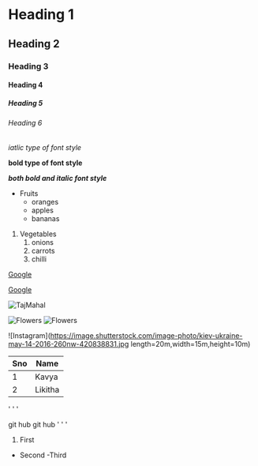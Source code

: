 # Heading 1
## Heading 2
### Heading 3
#### Heading 4
##### Heading 5
###### Heading 6
*iatlic type of font style*

**bold type of font style**

***both bold and italic font style***
* Fruits
  * oranges
  * apples
  * bananas
1. Vegetables
    1. onions
    2. carrots
    3. chilli

 [Google]( https://github.com/)
 
 [Google](https://github.com/Kavyakamasani-2003/workshopgithub/tree-save/main/README.md)
 
 ![TajMahal](https://media.istockphoto.com/photos/taj-mahal-agra-india-monument-of-love-in-blue-sky-picture-id519330110?k=20&m=519330110&s=612x612&w=0&h=c6aWpRD_0BrCvL6D_UTS23jtYqXgcqkJ1mCzHa7lpCM=)

![Flowers](https://images.pexels.com/photos/60597/dahlia-red-blossom-bloom-60597.jpeg?cs=srgb&dl=pexels-pixabay-60597.jpg&fm=jpg)
![Flowers](https://media.istockphoto.com/photos/surreal-dark-chrome-turquoise-flower-dahlia-macro-isolated-picture-id514221132?k=20&m=514221132&s=612x612&w=0&h=JVETD8RsxpMWwjXxx3a0WF02iqidzT8CYKlwEyEDqGI=)

![Instagram](https://image.shutterstock.com/image-photo/kiev-ukraine-may-14-2016-260nw-420838831.jpg length=20m,width=15m,height=10m)

Sno|Name
----|----
1|Kavya
2|Likitha

' ' '

git hub
git hub
' ' '

1. First
  - Second
   -Third 
